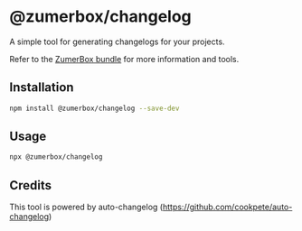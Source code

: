 # @zumerbox/changelog

A simple tool for generating changelogs for your projects.

Refer to the [ZumerBox bundle](https://github.com/zumerlab/zumerbox) for more information and tools.

## Installation

```bash
npm install @zumerbox/changelog --save-dev
```

## Usage

```bash
npx @zumerbox/changelog
```

## Credits

This tool is powered by auto-changelog (https://github.com/cookpete/auto-changelog)
